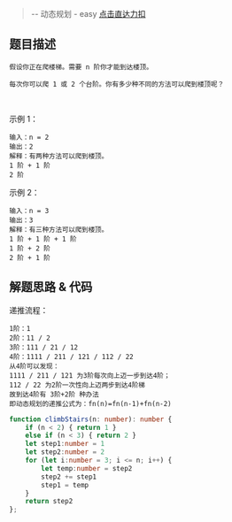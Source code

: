 > -- 动态规划 - easy
> [点击直达力扣](https://leetcode.cn/problems/climbing-stairs/description/)

## 题目描述

    假设你正在爬楼梯。需要 n 阶你才能到达楼顶。
    
    每次你可以爬 1 或 2 个台阶。你有多少种不同的方法可以爬到楼顶呢？

 

示例 1：

    输入：n = 2
    输出：2
    解释：有两种方法可以爬到楼顶。
    1 阶 + 1 阶
    2 阶

示例 2：

    输入：n = 3
    输出：3
    解释：有三种方法可以爬到楼顶。
    1 阶 + 1 阶 + 1 阶
    1 阶 + 2 阶
    2 阶 + 1 阶

## 解题思路 & 代码

递推流程：

    1阶：1
    2阶：11 / 2
    3阶：111 / 21 / 12
    4阶：1111 / 211 / 121 / 112 / 22
    从4阶可以发现： 
    1111 / 211 / 121 为3阶每次向上迈一步到达4阶；
    112 / 22 为2阶一次性向上迈两步到达4阶梯
    故到达4阶有 3阶+2阶 种办法
    即动态规划的递推公式为：fn(n)=fn(n-1)+fn(n-2)

```ts
function climbStairs(n: number): number {
    if (n < 2) { return 1 }
    else if (n < 3) { return 2 }
    let step1:number = 1
    let step2:number = 2
    for (let i:number = 3; i <= n; i++) {
        let temp:number = step2
        step2 += step1
        step1 = temp
    }
    return step2
};
```